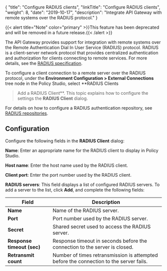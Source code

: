 {
"title": "Configure RADIUS clients",
"linkTitle": "Configure RADIUS clients",
"weight": 8,
"date": "2019-10-17",
"description": "Integrate API Gateway with remote systems over the RADIUS protocol."
}

{{< alert title="Note" color="primary" >}}This feature has been deprecated and will be removed in a future release.{{< /alert >}}

The API Gateway provides support for integration with remote systems over the Remote Authentication Dial In User Service (RADIUS) protocol. RADIUS is a client-server network protocol that provides centralized authentication and authorization for clients connecting to remote services. For more details, see the [RADIUS specification](http://tools.ietf.org/html/rfc2865).

To configure a client connection to a remote server over the RADIUS protocol, under the **Environment Configuration > External Connections** tree node in the Policy Studio, select **RADIUS Clients
> Add a RADIUS Client**. This topic explains how to configure the settings the **RADIUS Client**
dialog.

For details on how to configure a RADIUS authentication repository, see [RADIUS repositories](/docs/apigw_poldev/common_user_store/#radius-repositories).

## Configuration

Configure the following fields in the **RADIUS Client** dialog:

**Name**:
Enter an appropriate name for the RADIUS client to display in Policy Studio.

**Host name**:
Enter the host name used by the RADIUS client.

**Client port**:
Enter the port number used by the RADIUS client.

**RADIUS servers**:
This field displays a list of configured RADIUS servers. To add a server to the list, click **Add**, and complete the following fields:

| Field                      | Description                                                                            |
|----------------------------|----------------------------------------------------------------------------------------|
| **Name**                   | Name of the RADIUS server.                                                             |
| **Port**                   | Port number used by the RADIUS server.                                                 |
| **Secret**                 | Shared secret used to access the RADIUS server.                                        |
| **Response timeout (sec)** | Response timeout in seconds before the connection to the server is closed.             |
| **Retransmit count**       | Number of times retransmission is attempted before the connection to the server fails. |
